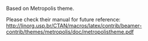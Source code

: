 Based on Metropolis theme.

Please check their manual for future reference:
http://linorg.usp.br/CTAN/macros/latex/contrib/beamer-contrib/themes/metropolis/doc/metropolistheme.pdf
